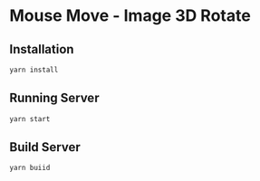 # Mouse Move - Image 3D Rotate

## Installation

```bash
yarn install
```

## Running Server

```bash
yarn start
```

## Build Server

```bash
yarn buiid
```

